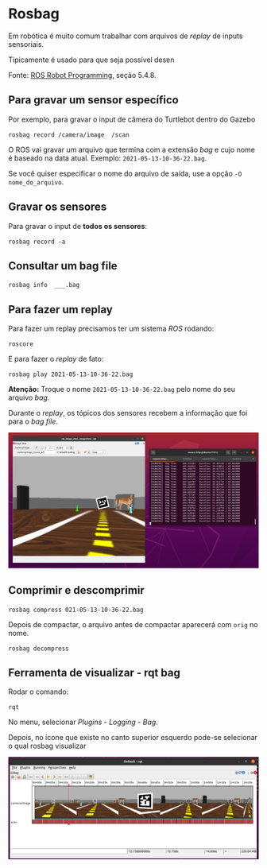 # Rosbag 

Em robótica é muito comum trabalhar com arquivos de *replay* de inputs sensoriais.

Tipicamente é usado para que seja possível desen

Fonte: [ROS Robot Programming](https://www.robotis.com/service/download.php?no=719), seção 5.4.8.


## Para gravar um sensor específico 

Por exemplo, para gravar o input de câmera do Turtlebot dentro do Gazebo

    rosbag record /camera/image  /scan

O ROS vai gravar um arquivo que termina com a extensão *bag* e cujo nome é baseado na data atual. Exemplo: `2021-05-13-10-36-22.bag`.

Se você quiser especificar o nome do arquivo de saída, use a opção `-O nome_do_arquivo`. 

## Gravar os sensores

Para gravar o input de **todos os sensores**: 

    rosbag record -a

## Consultar um bag file 


    rosbag info  ___.bag


## Para fazer um replay 

Para fazer um replay precisamos ter um sistema *ROS* rodando: 

    roscore

E para fazer o *replay* de fato: 

    rosbag play 2021-05-13-10-36-22.bag 

**Atenção:** Troque o nome `2021-05-13-10-36-22.bag` pelo nome do seu arquivo *bag*. 

Durante o *replay*, os tópicos dos sensores recebem a informação que foi para o *bag file*.

![](./rosbag_replay.png)

## Comprimir e descomprimir 

    rosbag compress 021-05-13-10-36-22.bag

Depois de compactar, o arquivo antes de compactar aparecerá com `orig`  no nome.

    rosbag decompress 

## Ferramenta de visualizar - rqt bag

Rodar o comando: 

    rqt

No menu, selecionar *Plugins* - *Logging* - *Bag*.

Depois, no ícone que existe no canto superior esquerdo pode-se selecionar o qual rosbag visualizar

![](./rqt_bag.png)






